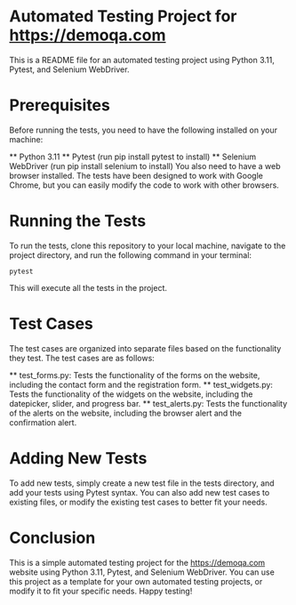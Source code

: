 
# Automated Testing Project for https://demoqa.com
This is a README file for an automated testing project using Python 3.11, Pytest, and Selenium WebDriver.

# Prerequisites
Before running the tests, you need to have the following installed on your machine:

** Python 3.11
** Pytest (run pip install pytest to install)
** Selenium WebDriver (run pip install selenium to install)
You also need to have a web browser installed. The tests have been designed to work with Google Chrome, but you can easily modify the code to work with other browsers.

# Running the Tests
To run the tests, clone this repository to your local machine, navigate to the project directory, and run the following command in your terminal:

```
pytest
```

This will execute all the tests in the project.

# Test Cases
The test cases are organized into separate files based on the functionality they test. The test cases are as follows:


** test_forms.py: Tests the functionality of the forms on the website, including the contact form and the registration form.
** test_widgets.py: Tests the functionality of the widgets on the website, including the datepicker, slider, and progress bar.
** test_alerts.py: Tests the functionality of the alerts on the website, including the browser alert and the confirmation alert.
# Adding New Tests
To add new tests, simply create a new test file in the tests directory, and add your tests using Pytest syntax. You can also add new test cases to existing files, or modify the existing test cases to better fit your needs.

# Conclusion
This is a simple automated testing project for the https://demoqa.com website using Python 3.11, Pytest, and Selenium WebDriver. You can use this project as a template for your own automated testing projects, or modify it to fit your specific needs. Happy testing!

